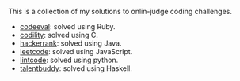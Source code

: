 This is a collection of my solutions to onlin-judge coding challenges.

* [codeeval](https://www.codeeval.com/): solved using Ruby.
* [codility](https://codility.com/): solved using C.
* [hackerrank](https://www.hackerrank.com/): solved using Java.
* [leetcode](https://leetcode.com/): solved using JavaScript.
* [lintcode](https://www.lintcode.com/): solved using python.
* [talentbuddy](https://www.talentbuddy.co): solved using Haskell.
